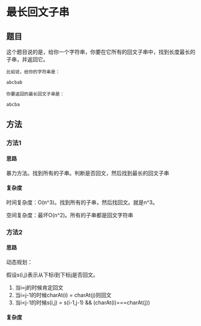 # 最长回文子串

## 题目

这个题目说的是，给你一个字符串，你要在它所有的回文子串中，找到长度最长的子串，并返回它。

```
比如说，给你的字符串是：

abcbab

你要返回的最长回文子串是：

abcba
```

## 方法

### 方法1

#### 思路

暴力方法。找到所有的子串。判断是否回文，然后找到最长的回文子串

#### 复杂度

时间复杂度：O(n^3)。找到所有的子串，然后找回文。就是n^3。

空间复杂度：最坏O(n^2)。所有的子串都是回文字符串

### 方法2

#### 思路

动态规划：

假设s(i,j)表示从下标i到下标j是否回文。

1. 当i=j的时候肯定回文
2. 当i=j-1的时候charAt(i) = charAt(j)则回文
3. 当i<j-1的时候s(i,j) = s(i-1,j-1) && (charAt(i)===charAt(j))

#### 复杂度
